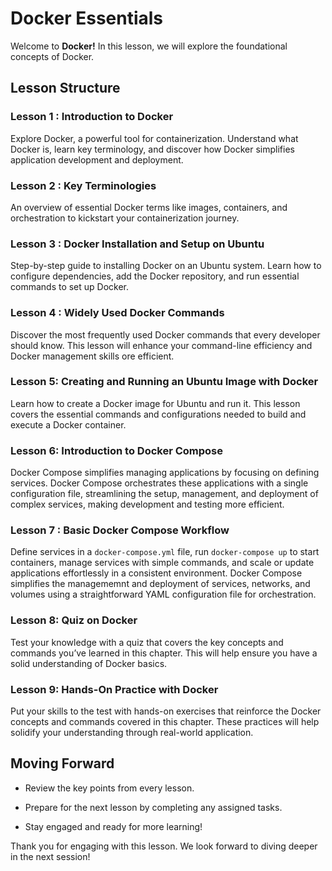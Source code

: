 # Docker Essentials

Welcome to **Docker!** In this lesson, we will explore the foundational concepts of Docker.


## Lesson Structure

### Lesson 1 :  Introduction to Docker

Explore Docker, a powerful tool for containerization. Understand what Docker is, learn key terminology, and discover how Docker simplifies application development and deployment.

### Lesson 2 : Key Terminologies
An overview of essential Docker terms like images, containers, and orchestration to kickstart your containerization journey.

### Lesson 3 : Docker Installation and Setup on Ubuntu

Step-by-step guide to installing Docker on an Ubuntu system. Learn how to configure dependencies, add the Docker repository, and run essential commands to set up Docker.


### Lesson 4 : Widely Used Docker Commands  

Discover the most frequently used Docker commands that every developer should know. This lesson will enhance your command-line efficiency and Docker management skills ore efficient.

### Lesson 5: Creating and Running an Ubuntu Image with Docker

Learn how to create a Docker image for Ubuntu and run it. This lesson covers the essential commands and configurations needed to build and execute a Docker container.

### Lesson 6: Introduction to Docker Compose

Docker Compose simplifies managing applications by focusing on defining services. Docker Compose orchestrates these applications with a single configuration file, streamlining the setup, management, and deployment of complex services, making development and testing more efficient.

### Lesson 7 :  Basic Docker Compose Workflow
Define services in a `docker-compose.yml` file, run `docker-compose up` to start containers, manage services with simple commands, and scale or update applications effortlessly in a consistent environment. Docker Compose simplifies the managememnt and deployment of services, networks, and volumes using a straightforward YAML configuration file for orchestration.

### Lesson 8: Quiz on Docker

  Test your knowledge with a quiz that covers the key concepts and commands you’ve learned in this chapter. This will help ensure you have a solid understanding of Docker basics.

  
### Lesson 9: Hands-On Practice with Docker

Put your skills to the test with hands-on exercises that reinforce the Docker concepts and commands covered in this chapter. These practices will help solidify your understanding through real-world application.

## Moving Forward

- Review the key points from every lesson.

- Prepare for the next lesson by completing any assigned tasks.

- Stay engaged and ready for more learning!

Thank you for engaging with this lesson. We look forward to diving deeper in the next session!


<!--stackedit_data:
eyJoaXN0b3J5IjpbLTExMjQ0ODk0OTcsLTc2NTg0OTg1MywtNT
czOTg2OTUxLDEzNjA2MjAwMTMsMTIwMjgyMDY2NiwyMDE4NDc0
NTEyLDIwMTU2ODczMDQsLTE0NDU3NDk5OTAsMTY3ODI2Nzg1OS
wtMTE3MTcxMjQ3OCwtNTIyMDAwNjUsLTczMjkxNzg3MiwtNzMy
OTE3ODcyXX0=
-->